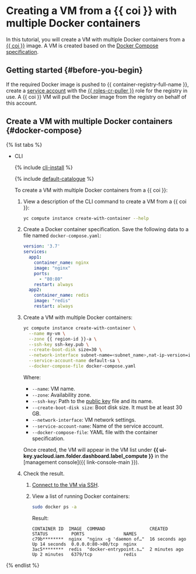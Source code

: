 # Creating a VM from a {{ coi }} with multiple Docker containers

In this tutorial, you will create a VM with multiple Docker containers from a [{{ coi }}](../concepts/index.md) image. A VM is created based on the [Docker Compose specification](../concepts/coi-specifications.md#compose-spec).

## Getting started {#before-you-begin}

If the required Docker image is pushed to {{ container-registry-full-name }}, create a [service account](../../iam/operations/sa/create.md) with the [{{ roles-cr-puller }}](../../container-registry/security/index.md#choosing-roles) role for the registry in use. A {{ coi }} VM will pull the Docker image from the registry on behalf of this account.

## Create a VM with multiple Docker containers {#docker-compose}

{% list tabs %}

- CLI

   {% include [cli-install](../../_includes/cli-install.md) %}

   {% include [default-catalogue](../../_includes/default-catalogue.md) %}

   To create a VM with multiple Docker containers from a {{ coi }}:
   1. View a description of the CLI command to create a VM from a {{ coi }}:

      ```bash
      yc compute instance create-with-container --help
      ```

   1. Create a Docker container specification. Save the following data to a file named `docker-compose.yaml`:

      ```yaml
      version: '3.7'
      services:
        app1:
          container_name: nginx
          image: "nginx"
          ports:
            - "80:80"
          restart: always
        app2:
          container_name: redis
          image: "redis"
          restart: always
      ```

   1. Create a VM with multiple Docker containers:

      ```bash
      yc compute instance create-with-container \
        --name my-vm \
        --zone {{ region-id }}-a \
        --ssh-key ssh-key.pub \
        --create-boot-disk size=30 \
        --network-interface subnet-name=<subnet_name>,nat-ip-version=ipv4 \
        --service-account-name default-sa \
        --docker-compose-file docker-compose.yaml
      ```

      Where:
      * `--name`: VM name.
      * `--zone`: Availability zone.
      * `--ssh-key`: Path to the [public key](../../compute/operations/vm-connect/ssh.md#creating-ssh-keys) file and its name.
      * `--create-boot-disk size`: Boot disk size. It must be at least 30 GB.
      * `--network-interface`: VM network settings.
      * `--service-account-name`: Name of the service account.
      * `--docker-compose-file`: YAML file with the container specification.

      Once created, the VM will appear in the VM list under **{{ ui-key.yacloud.iam.folder.dashboard.label_compute }}** in the [management console]({{ link-console-main }}).
   1. Check the result.
      1. [Connect to the VM via SSH](../../compute/operations/vm-connect/ssh.md).
      1. View a list of running Docker containers:

         ```bash
         sudo docker ps -a
         ```

         Result:

         ```text
         CONTAINER ID  IMAGE  COMMAND                 CREATED         STATUS         PORTS               NAMES
         c79b********  nginx  "nginx -g 'daemon of…"  16 seconds ago  Up 14 seconds  0.0.0.0:80->80/tcp  nginx
         3ac5********  redis  "docker-entrypoint.s…"  2 minutes ago   Up 2 minutes   6379/tcp            redis
         ```

{% endlist %}
